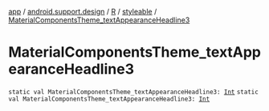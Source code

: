 [app](../../../index.md) / [android.support.design](../../index.md) / [R](../index.md) / [styleable](index.md) / [MaterialComponentsTheme_textAppearanceHeadline3](./-material-components-theme_text-appearance-headline3.md)

# MaterialComponentsTheme_textAppearanceHeadline3

`static val MaterialComponentsTheme_textAppearanceHeadline3: `[`Int`](https://kotlinlang.org/api/latest/jvm/stdlib/kotlin/-int/index.html)
`static val MaterialComponentsTheme_textAppearanceHeadline3: `[`Int`](https://kotlinlang.org/api/latest/jvm/stdlib/kotlin/-int/index.html)